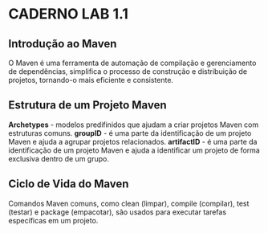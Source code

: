 # CADERNO LAB 1.1

## Introdução ao Maven
O Maven é uma ferramenta de automação de compilação e gerenciamento de dependências, simplifica o processo de construção e distribuição de projetos, tornando-o mais eficiente e consistente.

## Estrutura de um Projeto Maven

**Archetypes** - modelos predifinidos que ajudam a criar projetos Maven com estruturas comuns.
**groupID** - é uma parte da identificação de um projeto Maven e ajuda a agrupar projetos relacionados.
**artifactID** - é uma parte da identificação de um projeto Maven e ajuda a identificar um projeto de forma exclusiva dentro de um grupo.

## Ciclo de Vida do Maven
    
Comandos Maven comuns, como clean (limpar), compile (compilar), test (testar) e package (empacotar), são usados para executar tarefas específicas em um projeto.
